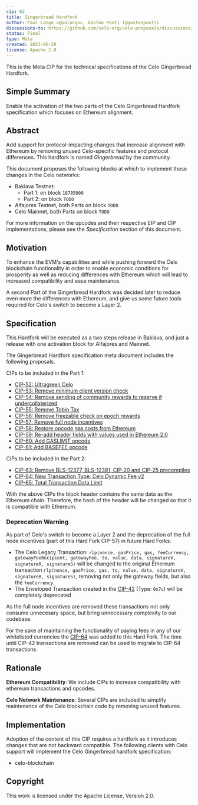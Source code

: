```yaml
---
cip: 62
title: Gingerbread Hardfork
author: Paul Lange <@palango>, Gastón Ponti (@gastonponti)
discussions-to: https://github.com/celo-org/celo-proposals/discussions/378
status: Final
type: Meta
created: 2023-06-20
license: Apache 2.0
---
```


This is the Meta CIP for the technical specifications of the Celo Gingerbread Hardfork.

## Simple Summary

Enable the activation of the two parts of the Celo Gingerbread Hardfork specification which focuses on Ethereum alignment.

## Abstract

Add support for protocol-impacting changes that increase alignment with Ethereum by removing unused Celo-specific features and protocol differences. This hardfork is named _Gingerbread_ by the community.

This document proposes the following blocks at which to implement these changes in the Celo networks:

- Baklava Testnet:
  - Part 1: on block `18785000`
  - Part 2: on block `TODO`
- Alfajores Testnet, both Parts on block `TODO`
- Celo Mainnet, both Parts on block `TODO`

For more information on the opcodes and their respective EIP and CIP implementations, please see the _Specification_ section of this document.

## Motivation

To enhance the EVM's capabilities and while pushing forward the Celo blockchain functionality in order to enable economic conditions for prosperity as well as reducing differences with Ethereum which will lead to increased compatibility and ease maintenance.

A second Part of the Gingerbread Hardfork was decided later to reduce even more the differences with Ethereum, and give us some future tools required for Celo's switch to become a Layer 2.

## Specification

This Hardfork will be executed as a two steps release in Baklava, and just a release with one activation block for Alfajores and Mainnet.

The Gingerbread Hardfork specification meta document includes the following proposals.

CIPs to be included in the Part 1:

- [CIP-52: Ultragreen Celo](https://github.com/celo-org/celo-proposals/blob/master/CIPs/cip-0052.md)
- [CIP-53: Remove minimum client version check](https://github.com/celo-org/celo-proposals/blob/master/CIPs/cip-0053.md)
- [CIP-54: Remove sending of community rewards to reserve if undercollaterized](https://github.com/celo-org/celo-proposals/blob/master/CIPs/cip-0054.md)
- [CIP-55: Remove Tobin Tax](https://github.com/celo-org/celo-proposals/blob/master/CIPs/cip-0055.md)
- [CIP-56: Remove freezable check on epoch rewards](https://github.com/celo-org/celo-proposals/blob/master/CIPs/cip-0056.md)
- [CIP-57: Remove full node incentives](https://github.com/celo-org/celo-proposals/blob/master/CIPs/cip-0057.md)
- [CIP-58: Restore opcode gas costs from Ethereum](https://github.com/celo-org/celo-proposals/blob/master/CIPs/cip-0058.md)
- [CIP-59: Re-add header fields with values used in Ethereum 2.0](https://github.com/celo-org/celo-proposals/blob/master/CIPs/cip-0059.md)
- [CIP-60: Add GASLIMIT opcode](https://github.com/celo-org/celo-proposals/blob/master/CIPs/cip-0060.md)
- [CIP-61: Add BASEFEE opcode](https://github.com/celo-org/celo-proposals/blob/master/CIPs/cip-0061.md)

CIPs to be included in the Part 2:

- [CIP-63: Remove BLS-12377, BLS-12381, CIP-20 and CIP-25 precompiles](https://github.com/celo-org/celo-proposals/blob/master/CIPs/cip-0063.md)
- [CIP-64: New Transaction Type: Celo Dynamic Fee v2](https://github.com/celo-org/celo-proposals/blob/master/CIPs/cip-0064.md)
- [CIP-65: Total Transaction Data Limit](https://github.com/celo-org/celo-proposals/blob/master/CIPs/cip-0065.md)

With the above CIPs the block header contains the same data as the Ethereum chain. Therefore, the hash of the header will be changed so that it is compatible with Ethereum.

### Deprecation Warning

As part of Celo's switch to become a Layer 2 and the deprecation of the full node incentives (part of this Hard Fork CIP-57) in future Hard Forks:

- The Celo Legacy Transaction: `rlp(nonce, gasPrice, gas, feeCurrency, gatewayFeeRecipient, gatewayFee, to, value, data, signatureV, signatureR, signatureS)` will be changed to the original Ethereum transaction `rlp(nonce, gasPrice, gas, to, value, data, signatureV, signatureR, signatureS)`, removing not only the gateway fields, but also the `feeCurrency`.
- The Enveloped Transaction created in the [CIP-42](https://github.com/celo-org/celo-proposals/blob/master/CIPs/cip-0042.md) (Type: `0x7c`) will be completely deprecated

As the full node incentives are removed these transactions not only consume unnecesary space, but bring unnecessary complexity to our codebase.

For the sake of maintaining the functionality of paying fees in any of our whitelisted currencies the [CIP-64](https://github.com/celo-org/celo-proposals/blob/master/CIPs/cip-0064.md) was added to this Hard Fork. The time until CIP-42 transactions are removed can be used to migrate to CIP-64 transactions.

## Rationale

__Ethereum Compatibility__: We include CIPs to increase compatibility with ethereum transactions and opcodes.

__Celo Network Maintenance__: Several CIPs are included to simplify maintenance of the Celo blockchain code by removing unused features.


## Implementation

Adoption of the content of this CIP requires a hardfork as it introduces changes that are not backward compatible. The following clients with Celo support will implement the Celo Gingerbread hardfork specification:

- celo-blockchain

## Copyright

This work is licensed under the Apache License, Version 2.0.